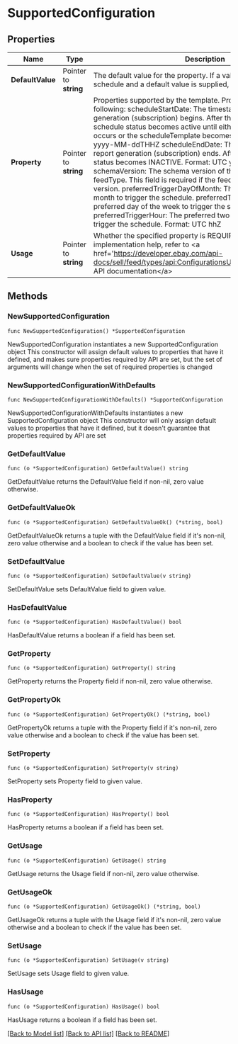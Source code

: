 # SupportedConfiguration

## Properties

Name | Type | Description | Notes
------------ | ------------- | ------------- | -------------
**DefaultValue** | Pointer to **string** | The default value for the property. If a value is omitted from the schedule and a default value is supplied, the default value is used. | [optional] 
**Property** | Pointer to **string** | Properties supported by the template. Properties can include the following: scheduleStartDate: The timestamp that the report generation (subscription) begins. After this timestamp, the schedule status becomes active until either the scheduleEndDate occurs or the scheduleTemplate becomes inactive. Format: UTC yyyy-MM-ddTHHZ scheduleEndDate: The timestamp that the report generation (subscription) ends. After this date, the schedule status becomes INACTIVE. Format: UTC yyyy-MM-ddTHHZ schemaVersion: The schema version of the schedule templates feedType. This field is required if the feedType has a schema version. preferredTriggerDayOfMonth: The preferred day of the month to trigger the schedule. preferredTriggerDayOfWeek: The preferred day of the week to trigger the schedule. preferredTriggerHour: The preferred two-digit hour of the day to trigger the schedule. Format: UTC hhZ | [optional] 
**Usage** | Pointer to **string** | Whether the specified property is REQUIRED or OPTIONAL. For implementation help, refer to &lt;a href&#x3D;&#39;https://developer.ebay.com/api-docs/sell/feed/types/api:ConfigurationsUsageEnum&#39;&gt;eBay API documentation&lt;/a&gt; | [optional] 

## Methods

### NewSupportedConfiguration

`func NewSupportedConfiguration() *SupportedConfiguration`

NewSupportedConfiguration instantiates a new SupportedConfiguration object
This constructor will assign default values to properties that have it defined,
and makes sure properties required by API are set, but the set of arguments
will change when the set of required properties is changed

### NewSupportedConfigurationWithDefaults

`func NewSupportedConfigurationWithDefaults() *SupportedConfiguration`

NewSupportedConfigurationWithDefaults instantiates a new SupportedConfiguration object
This constructor will only assign default values to properties that have it defined,
but it doesn't guarantee that properties required by API are set

### GetDefaultValue

`func (o *SupportedConfiguration) GetDefaultValue() string`

GetDefaultValue returns the DefaultValue field if non-nil, zero value otherwise.

### GetDefaultValueOk

`func (o *SupportedConfiguration) GetDefaultValueOk() (*string, bool)`

GetDefaultValueOk returns a tuple with the DefaultValue field if it's non-nil, zero value otherwise
and a boolean to check if the value has been set.

### SetDefaultValue

`func (o *SupportedConfiguration) SetDefaultValue(v string)`

SetDefaultValue sets DefaultValue field to given value.

### HasDefaultValue

`func (o *SupportedConfiguration) HasDefaultValue() bool`

HasDefaultValue returns a boolean if a field has been set.

### GetProperty

`func (o *SupportedConfiguration) GetProperty() string`

GetProperty returns the Property field if non-nil, zero value otherwise.

### GetPropertyOk

`func (o *SupportedConfiguration) GetPropertyOk() (*string, bool)`

GetPropertyOk returns a tuple with the Property field if it's non-nil, zero value otherwise
and a boolean to check if the value has been set.

### SetProperty

`func (o *SupportedConfiguration) SetProperty(v string)`

SetProperty sets Property field to given value.

### HasProperty

`func (o *SupportedConfiguration) HasProperty() bool`

HasProperty returns a boolean if a field has been set.

### GetUsage

`func (o *SupportedConfiguration) GetUsage() string`

GetUsage returns the Usage field if non-nil, zero value otherwise.

### GetUsageOk

`func (o *SupportedConfiguration) GetUsageOk() (*string, bool)`

GetUsageOk returns a tuple with the Usage field if it's non-nil, zero value otherwise
and a boolean to check if the value has been set.

### SetUsage

`func (o *SupportedConfiguration) SetUsage(v string)`

SetUsage sets Usage field to given value.

### HasUsage

`func (o *SupportedConfiguration) HasUsage() bool`

HasUsage returns a boolean if a field has been set.


[[Back to Model list]](../README.md#documentation-for-models) [[Back to API list]](../README.md#documentation-for-api-endpoints) [[Back to README]](../README.md)



